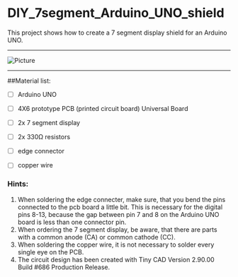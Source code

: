 # DIY_7segment_Arduino_UNO_shield

 
This project shows how to create a 7 segment display shield for an Arduino UNO.

***
![Picture](https://github.com/MarcDeepThought/DIY_7segment_Arduino_UNO_shield/Media/03_Shield_with_Arduino.jpg)
*** 

##Material list:

- [ ] Arduino UNO
- [ ] 4X6 prototype PCB (printed circuit board) Universal Board
- [ ] 2x 7 segment display
- [ ] 2x 330Ω resistors
- [ ] edge connector
- [ ] copper wire


### Hints:
1. When soldering the edge connecter, make sure, that you bend the pins connected to the pcb board a little bit. This is necessary for the digital pins 8-13, because the gap between pin 7 and 8 on the Arduino UNO board is less than one connector pin.
2. When ordering the 7 segment display, be aware, that there are parts with a common anode (CA) or common cathode (CC).
3. When soldering the copper wire, it is not necessary to solder every single eye on the PCB.
4. The circuit design has been created with Tiny CAD Version 2.90.00 Build #686 Production Release.